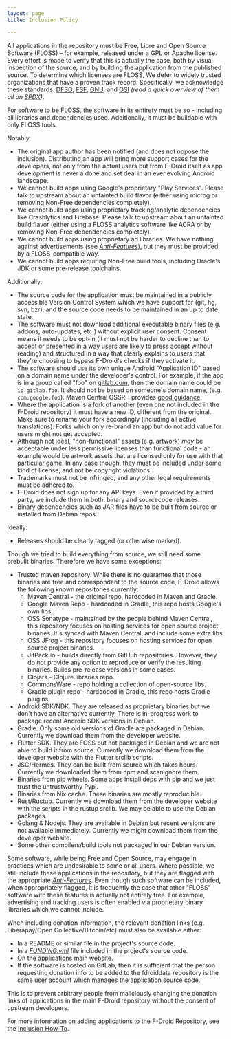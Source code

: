```yaml
---
layout: page
title: Inclusion Policy

---
```


All applications in the repository must be Free, Libre and Open Source
Software (FLOSS) – for example, released under a GPL or Apache
license. Every effort is made to verify that this is actually the
case, both by visual inspection of the source, and by building the
application from the published source.  To determine which licenses
are FLOSS, We defer to widely trusted organizations that have a proven
track record.  Specifically, we acknowledge these standards:
[DFSG](https://wiki.debian.org/DFSGLicenses),
[FSF](https://www.fsf.org/licensing),
[GNU](https://www.gnu.org/licenses/license-list.html), and
[OSI](https://opensource.org/licenses) _(read a quick overview of them
all on [SPDX](https://spdx.org/licenses/))_.

For software to be FLOSS, the software in its entirety must be so -
including all libraries and dependencies used. Additionally, it must be
buildable with only FLOSS tools.

Notably:
-   The original app author has been notified (and does not oppose the inclusion).
    Distributing an app will bring more support cases for the developers, not
    only from the actual users but from F-Droid itself as app development is
    never a done and set deal in an ever evolving Android landscape.
-   We cannot build apps using Google's proprietary "Play Services".
    Please talk to upstream about an untainted build flavor (either
    using microg or removing Non-Free dependencies completely).
-   We cannot build apps using proprietary tracking/analytic
    dependencies like Crashlytics and Firebase. Please talk to upstream
    about an untainted build flavor (either using a FLOSS analytics
    software like ACRA or by removing Non-Free dependencies completely).
-   We cannot build apps using proprietary ad libraries. We have nothing
    against advertisements (see [_Anti-Features_](../Anti-Features)),
    but they must be provided by a FLOSS-compatible way.
-   We cannot build apps requiring Non-Free build tools, including
    Oracle's JDK or some pre-release toolchains.

Additionally:

-   The source code for the application must be maintained in a publicly
    accessible Version Control System which we have support for (git,
    hg, svn, bzr), and the source code needs to be maintained in an up
    to date state.
-   The software must not download additional executable binary files (e.g.
    addons, auto-updates, etc.) without explicit user consent. Consent means it
    needs to be opt-in (it must not be harder to decline than to accept or
    presented in a way users are likely to press accept without reading) and
    structured in a way that clearly explains to users that they're choosing to
    bypass F-Droid's checks if they activate it.
-   The software should use its own unique Android
    "[Application ID](https://developer.android.com/studio/build/configure-app-module)"
    based on a domain name under the developer's control.  For example, if the
    app is in a group called "foo" on [gitlab.com](https://gitlab.com), then the domain name could
    be `io.gitlab.foo`.  It should not be based on someone's domain name,
    (e.g. `com.google.foo`).  Maven Central OSSRH provides [good
    guidance](https://central.sonatype.org/publish/requirements/coordinates/).
-   Where the
    application is a fork of another (even one not included in the
    F-Droid repository) it must have a new ID, different from
    the original. Make sure to rename your fork accordingly (including
    all active translations). Forks which only re-brand an app but do
    not add value for users might not get accepted.
-   Although not ideal, "non-functional" assets (e.g. artwork) *may* be
    acceptable under less permissive licenses than functional code - an
    example would be artwork assets that are licensed only for use with
    that particular game. In any case though, they must be included
    under some kind of license, and not be copyright violations.
-   Trademarks must not be infringed, and any other legal requirements
    must be adhered to.
-   F-Droid does not sign up for any API keys. Even if provided by a
    third party, we include them in both, binary and
    sourcecode releases.
-   Binary dependencies such as JAR files have to be built from source
    or installed from Debian repos.

Ideally:

-   Releases should be clearly tagged (or otherwise marked).

Though we tried to build everything from source, we still need some prebuilt binaries. Therefore we have some exceptions:

-   Trusted maven repository. While there is no guarantee that those binaries are
    free and correspondent to the source code, F-Droid allows the following known
    repositories currently:
    -   Maven Central - the original repo, hardcoded in Maven and Gradle.
    -   Google Maven Repo - hardcoded in Gradle, this repo hosts Google's own libs.
    -   OSS Sonatype - maintained by the people behind Maven Central,
        this repository focuses on hosting services for open source
        project binaries. It's synced with Maven Central, and include some extra libs
    -   OSS JFrog - this repository focuses on hosting services for open source project
        binaries.
    -   JitPack.io - builds directly from GitHub repositories.
        However, they do not provide any option to reproduce or verify
        the resulting binaries. Builds pre-release versions in
        some cases.
    -   Clojars - Clojure libraries repo.
    -   CommonsWare - repo holding a collection of open-source libs.
    -   Gradle plugin repo - hardcoded in Gradle, this repo hosts Gradle plugins.
-   Android SDK/NDK. They are released as proprietary binaries but we don't have an alternative currently. There is in-progress work to package recent Android SDK versions in Debian.
-   Gradle. Only some old versions of Gradle are packaged in Debian. Currently we download them from the developer website.
-   Flutter SDK. They are FOSS but not packaged in Debian and we are not able to build it from source. Currently we download them from the developer website with the Flutter srclib scripts.
-   JSC/Hermes. They can be built from source which takes hours. Currently we downloaded them from npm and scanignore them.
-   Binaries from pip wheels. Some apps install deps with pip and we just trust the untrustworthy Pypi.
-   Binaries from Nix cache. These binaries are mostly reproducible.
-   Rust/Rustup. Currently we download them from the developer website with the scripts in the rustup srclib. We may be able to use the Debian packages.
-   Golang & Nodejs. They are available in Debian but recent versions are not available immediately. Currently we might download them from the developer website.
-   Some other compilers/build tools not packaged in our Debian version.

Some software, while being Free and Open Source, may engage in practices
which are undesirable to some or all users. Where possible, we still
include these applications in the repository, but they are flagged with
the appropriate [_Anti-Features_](../Anti-Features). Even though
such software can be included, when appropriately flagged, it is
frequently the case that other "FLOSS" software with these features is
actually not entirely free. For example, advertising and tracking users
is often enabled via proprietary binary libraries which we cannot
include.

When including donation information, the relevant donation links (e.g.
Liberapay/Open Collective/Bitcoin/etc) must also be available either:

-   In a README or similar file in the project's source code.
-   In a [_FUNDING.yml_](https://docs.github.com/en/repositories/managing-your-repositorys-settings-and-features/customizing-your-repository/displaying-a-sponsor-button-in-your-repository#about-funding-files) file included in the project's source code.
-   On the applications main website.
-   If the software is hosted on GitLab, then it is sufficient that the
    person requesting donation info to be added to the fdroiddata repository
    is the same user account which manages the application source code.

This is to prevent arbitrary people from maliciously changing the donation links of
applications in the main F-Droid repository without the consent of upstream developers.

For more information on adding applications to the F-Droid Repository,
see the [Inclusion How-To](../Inclusion_How-To).
